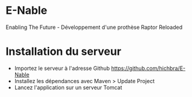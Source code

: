# E-Nable
Enabling The Future - Développement d'une prothèse Raptor Reloaded

# Installation du serveur

- Importez le serveur à l'adresse Github https://github.com/hichbra/E-Nable
- Installez les dépendances avec Maven > Update Project 
- Lancez l'application sur un serveur Tomcat

